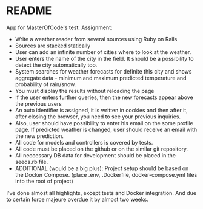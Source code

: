 # README

App for MasterOfCode's test.
Assignment:
* Write a weather reader from several sources using Ruby on Rails
* Sources are stacked statically
* User can add an infinite number of cities where to look at the weather.
* User enters the name of the city in the field. It should be a possibility to detect the city automatically too.
* System searches for weather forecasts for definite this city and shows aggregate data - minimum and maximum predicted temperature and probability of rain/snow.
* You must display the results without reloading the page
* If the user enters further queries, then the new forecasts appear above the previous users
* An auto identifier is assigned, it is written in cookies and then after it, after closing the browser, you need to see your previous inquiries.
* Also, user should have possibility to enter his email on the some profile page. If predicted weather is changed, user should receive an email with the new prediction.
* All code for models and controllers is covered by tests.
* All code must be placed on the github or on the similar git repository.
* All neccessary DB data for development should be placed in the seeds.rb file.
* ADDITIONAL (would be a big plus): Project setup should be based on the Docker Compose. (place .env, .Dockerfile, docker-compose.yml files into the root of project)

I've done almost all highlights, except tests and Docker integration.
And due to certain force majeure overdue it by almost two weeks.
